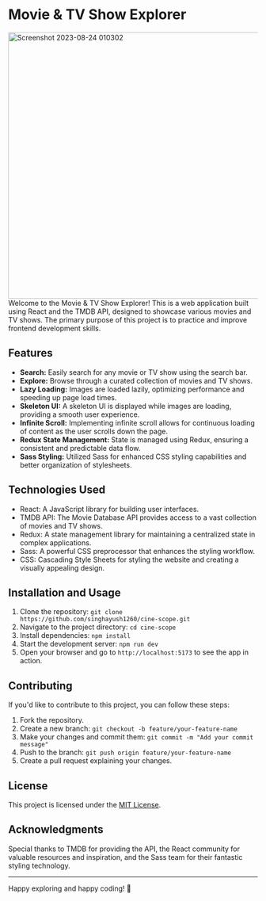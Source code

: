 # Movie & TV Show Explorer

<img width="538" alt="Screenshot 2023-08-24 010302" src="https://github.com/singhayush1260/cine-scope/assets/94789217/67a6b823-ac7a-4789-be92-7d9a0bace359">

<br>
Welcome to the Movie & TV Show Explorer! This is a web application built using React and the TMDB API, designed to showcase various movies and TV shows. The primary purpose of this project is to practice and improve frontend development skills.

## Features

- **Search:** Easily search for any movie or TV show using the search bar.
- **Explore:** Browse through a curated collection of movies and TV shows.
- **Lazy Loading:** Images are loaded lazily, optimizing performance and speeding up page load times.
- **Skeleton UI:** A skeleton UI is displayed while images are loading, providing a smooth user experience.
- **Infinite Scroll:** Implementing infinite scroll allows for continuous loading of content as the user scrolls down the page.
- **Redux State Management:** State is managed using Redux, ensuring a consistent and predictable data flow.
- **Sass Styling:** Utilized Sass for enhanced CSS styling capabilities and better organization of stylesheets.

## Technologies Used

- React: A JavaScript library for building user interfaces.
- TMDB API: The Movie Database API provides access to a vast collection of movies and TV shows.
- Redux: A state management library for maintaining a centralized state in complex applications.
- Sass: A powerful CSS preprocessor that enhances the styling workflow.
- CSS: Cascading Style Sheets for styling the website and creating a visually appealing design.

## Installation and Usage

1. Clone the repository: `git clone https://github.com/singhayush1260/cine-scope.git`
2. Navigate to the project directory: `cd cine-scope`
3. Install dependencies: `npm install`
4. Start the development server: `npm run dev`
5. Open your browser and go to `http://localhost:5173` to see the app in action.

## Contributing

If you'd like to contribute to this project, you can follow these steps:

1. Fork the repository.
2. Create a new branch: `git checkout -b feature/your-feature-name`
3. Make your changes and commit them: `git commit -m "Add your commit message"`
4. Push to the branch: `git push origin feature/your-feature-name`
5. Create a pull request explaining your changes.

## License

This project is licensed under the [MIT License](LICENSE).

## Acknowledgments

Special thanks to TMDB for providing the API, the React community for valuable resources and inspiration, and the Sass team for their fantastic styling technology.

---

Happy exploring and happy coding! 🚀
